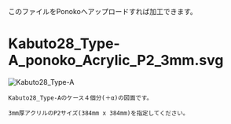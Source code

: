 

このファイルをPonokoへアップロードすれば加工できます。


# Kabuto28_Type-A_ponoko_Acrylic_P2_3mm.svg

![Kabuto28_Type-A](https://i.imgur.com/xDKYbeG.jpg)

    Kabuto28_Type-Aのケース４個分(＋α)の図面です。

    3mm厚アクリルのP2サイズ(384mm x 384mm)を指定してください。
